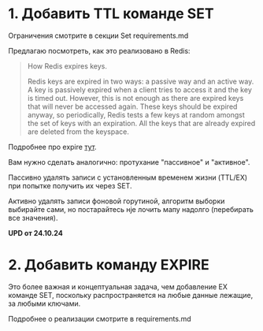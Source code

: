 # 1. Добавить TTL команде SET

Ограничения смотрите в секции Set requirements.md

Предлагаю посмотреть, как это реализовано в Redis:

> How Redis expires keys.
>
> Redis keys are expired in two ways: a passive way and an active way.
> A key is passively expired when a client tries to access it and the key is timed out.
> However, this is not enough as there are expired keys that will never be accessed again.
> These keys should be expired anyway, so periodically, Redis tests a few keys at random amongst the set of keys with an expiration.
> All the keys that are already expired are deleted from the keyspace.

Подробнее про expire [тут](https://redis.io/docs/latest/commands/expire).

Вам нужно сделать аналогично: протухание "пассивное" и "активное".

Пассивно удалять записи с установленным временем жизни (TTL/EX) при попытке получить их через SET.

Активно удалять записи фоновой горутиной, алгоритм выборки выбирайте сами, но постарайтесь нjе лочить мапу надолго (перебирать все значения).



**UPD от 24.10.24**

# 2. Добавить команду EXPIRE

Это более важная и концептуальная задача, чем добавление EX команде SET, поскольку распространяется на любые данные лежащие, за любыми ключами.

Подробнее о реализации смотрите в requirements.md
